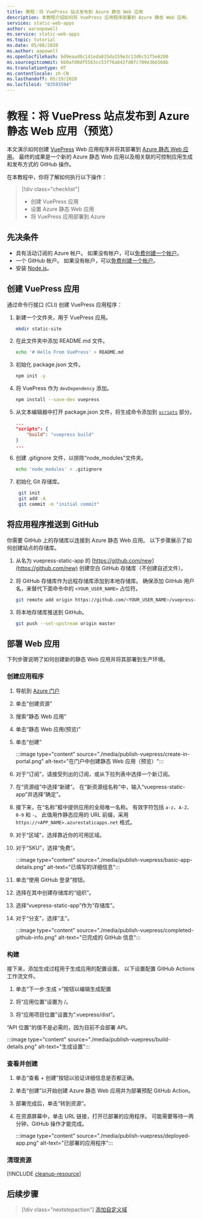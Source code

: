 ```yaml
---
title: 教程：将 VuePress 站点发布到 Azure 静态 Web 应用
description: 本教程介绍如何将 VuePress 应用程序部署到 Azure 静态 Web 应用。
services: static-web-apps
author: aaronpowell
ms.service: static-web-apps
ms.topic: tutorial
ms.date: 05/08/2020
ms.author: aapowell
ms.openlocfilehash: bd9eaad0c141eda815da159e3c13d6c51f5e6200
ms.sourcegitcommit: bb0afd0df5563cc53f76a642fd8fc709e366568b
ms.translationtype: HT
ms.contentlocale: zh-CN
ms.lasthandoff: 05/19/2020
ms.locfileid: "83593594"
---
```

# <a name="tutorial-publish-a-vuepress-site-to-azure-static-web-apps-preview"></a>教程：将 VuePress 站点发布到 Azure 静态 Web 应用（预览）

本文演示如何创建 [VuePress](https://vuepress.vuejs.org/) Web 应用程序并将其部署到 [Azure 静态 Web 应用](overview.md)。 最终的成果是一个新的 Azure 静态 Web 应用以及相关联的可控制应用生成和发布方式的 GitHub 操作。

在本教程中，你将了解如何执行以下操作：

> [!div class="checklist"]
>
> - 创建 VuePress 应用
> - 设置 Azure 静态 Web 应用
> - 将 VuePress 应用部署到 Azure

## <a name="prerequisites"></a>先决条件

- 具有活动订阅的 Azure 帐户。 如果没有帐户，可以[免费创建一个帐户](https://azure.microsoft.com/free/)。
- 一个 GitHub 帐户。 如果没有帐户，可以[免费创建一个帐户](https://github.com/join)。
- 安装 [Node.js](https://nodejs.org)。

## <a name="create-a-vuepress-app"></a>创建 VuePress 应用

通过命令行接口 (CLI) 创建 VuePress 应用程序：

1. 新建一个文件夹，用于 VuePress 应用。

   ```bash
   mkdir static-site
   ```

1. 在此文件夹中添加 README.md 文件。

   ```bash
   echo '# Hello From VuePress' > README.md
   ```

1. 初始化 package.json 文件。

   ```bash
   npm init -y
   ```

1. 将 VuePress 作为 `devDependency` 添加。

   ```bash
   npm install --save-dev vuepress
   ```

1. 从文本编辑器中打开 package.json 文件，将生成命令添加到 [`scripts`](https://docs.npmjs.com/cli-commands/run-script.html) 部分。

   ```json
   ...
   "scripts": {
       "build": "vuepress build"
   }
   ...
   ```

1. 创建 .gitignore 文件，以排除“node\_modules”文件夹。

    ```bash
    echo 'node_modules' > .gitignore
    ```

1. 初始化 Git 存储库。

   ```bash
    git init
    git add -A
    git commit -m "initial commit"
   ```

## <a name="push-your-application-to-github"></a>将应用程序推送到 GitHub

你需要 GitHub 上的存储库以连接到 Azure 静态 Web 应用。 以下步骤展示了如何创建站点的存储库。

1. 从名为 vuepress-static-app 的 [https://github.com/new](https://github.com/new) 创建空白 GitHub 存储库（不创建自述文件）。

1. 将 GitHub 存储库作为远程存储库添加到本地存储库。 确保添加 GitHub 用户名，来替代下面命令中的 `<YOUR_USER_NAME>` 占位符。

   ```bash
   git remote add origin https://github.com/<YOUR_USER_NAME>/vuepress-static-app
   ```

1. 将本地存储库推送到 GitHub。

   ```bash
   git push --set-upstream origin master
   ```

## <a name="deploy-your-web-app"></a>部署 Web 应用

下列步骤说明了如何创建新的静态 Web 应用并将其部署到生产环境。

### <a name="create-the-application"></a>创建应用程序

1. 导航到 [Azure 门户](https://portal.azure.com)
1. 单击“创建资源”
1. 搜索“静态 Web 应用”
1. 单击“静态 Web 应用(预览)”
1. 单击“创建” 

   :::image type="content" source="./media/publish-vuepress/create-in-portal.png" alt-text="在门户中创建静态 Web 应用（预览）":::

1. 对于“订阅”，请接受列出的订阅，或从下拉列表中选择一个新订阅。

1. 在“资源组”中选择“新建”。 在“新资源组名称”中，输入“vuepress-static-app”并选择“确定”。

1. 接下来，在“名称”框中提供应用的全局唯一名称。 有效字符包括 `a-z`、`A-Z`、`0-9` 和 `-`。 此值用作静态应用的 URL 前缀，采用 `https://<APP_NAME>.azurestaticapps.net` 格式。

1. 对于“区域”，选择靠近你的可用区域。

1. 对于“SKU”，选择“免费”。

   :::image type="content" source="./media/publish-vuepress/basic-app-details.png" alt-text="已填写的详细信息":::

1. 单击“使用 GitHub 登录”按钮。

1. 选择在其中创建存储库的“组织”。

1. 选择“vuepress-static-app”作为“存储库”。

1. 对于“分支”，选择“主”。

   :::image type="content" source="./media/publish-vuepress/completed-github-info.png" alt-text="已完成的 GitHub 信息":::

### <a name="build"></a>构建

接下来，添加生成过程用于生成应用的配置设置。 以下设置配置 GitHub Actions 工作流文件。

1. 单击“下一步:生成 >”按钮以编辑生成配置

1. 将“应用位置”设置为 /。

1. 将“应用项目位置”设置为“.vuepress/dist”。

“API 位置”的值不是必需的，因为目前不会部署 API。

   :::image type="content" source="./media/publish-vuepress/build-details.png" alt-text="生成设置":::

### <a name="review-and-create"></a>查看并创建

1. 单击“查看 + 创建”按钮以验证详细信息是否都正确。

1. 单击“创建”以开始创建 Azure 静态 Web 应用并为部署预配 GitHub Action。

1. 部署完成后，单击“转到资源”。

1. 在资源屏幕中，单击 URL 链接，打开已部署的应用程序。 可能需要等待一两分钟，GitHub 操作才能完成。

   :::image type="content" source="./media/publish-vuepress/deployed-app.png" alt-text="已部署的应用程序":::

### <a name="clean-up-resources"></a>清理资源

[!INCLUDE [cleanup-resource](../../includes/static-web-apps-cleanup-resource.md)]

## <a name="next-steps"></a>后续步骤

> [!div class="nextstepaction"]
> [添加自定义域](custom-domain.md)
